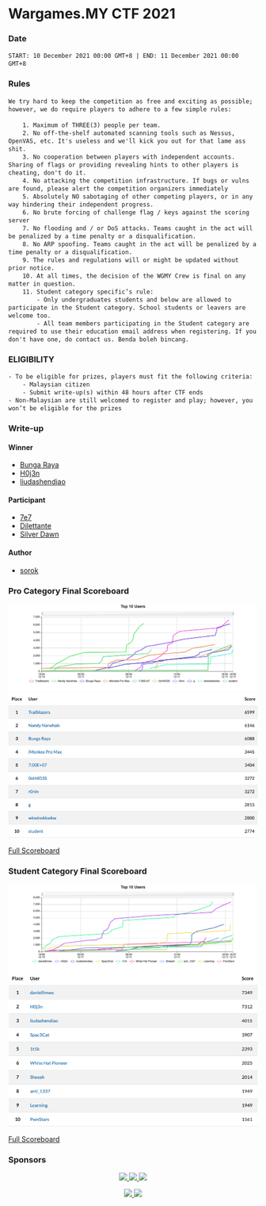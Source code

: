 # Wargames.MY CTF 2021
### Date
```text
START: 10 December 2021 00:00 GMT+8 | END: 11 December 2021 00:00 GMT+8
```

### Rules

```text
We try hard to keep the competition as free and exciting as possible; however, we do require players to adhere to a few simple rules:

    1. Maximum of THREE(3) people per team.
    2. No off-the-shelf automated scanning tools such as Nessus, OpenVAS, etc. It's useless and we'll kick you out for that lame ass shit.
    3. No cooperation between players with independent accounts. Sharing of flags or providing revealing hints to other players is cheating, don't do it.
    4. No attacking the competition infrastructure. If bugs or vulns are found, please alert the competition organizers immediately
    5. Absolutely NO sabotaging of other competing players, or in any way hindering their independent progress.
    6. No brute forcing of challenge flag / keys against the scoring server
    7. No flooding and / or DoS attacks. Teams caught in the act will be penalized by a time penalty or a disqualification.
    8. No ARP spoofing. Teams caught in the act will be penalized by a time penalty or a disqualification.
    9. The rules and regulations will or might be updated without prior notice.
    10. At all times, the decision of the WGMY Crew is final on any matter in question.
    11. Student category specific’s rule:
        - Only undergraduates students and below are allowed to participate in the Student category. School students or leavers are welcome too.
        - All team members participating in the Student category are required to use their education email address when registering. If you don't have one, do contact us. Benda boleh bincang.
```

### ELIGIBILITY

```text
- To be eligible for prizes, players must fit the following criteria:
    - Malaysian citizen
    - Submit write-up(s) within 48 hours after CTF ends
- Non-Malaysian are still welcomed to register and play; however, you won’t be eligible for the prizes
```

### Write-up
#### Winner
* [Bunga Raya](writeup/Bunga%20Raya.pdf)
* [H0j3n](https://h0j3n.github.io/2021-12-12-Wargames-CTF-2021-Writeup/)
* [liudashendiao](https://github.com/johnlsg/ctfs/blob/main/WargamesMY%202021.md)

#### Participant
* [7e7](writeup/7e7.pdf)
* [Dilettante](writeup/Dilettante.pdf)
* [Silver Dawn](writeup/Silver%20Dawn.pdf)

#### Author
* [sorok](writeup/sorok.md)

### Pro Category Final Scoreboard

![image](img/pro_graph.png)
![image](img/pro_top10.png)

[Full Scoreboard](img/pro_all.png)

### Student Category Final Scoreboard

![image](img/student_graph.png)
![image](img/student_top10.png)

[Full Scoreboard](img/student_all.png)

### Sponsors
<p align="center">
<a href="https://www.facebook.com/askpentest/">
    <image src="logo/askpentest_w.png" height="180">
</a>
<a href="http://talenta.com.my/">
    <image src="logo/talenta_b.png" height="180">
</a>
<a href="https://www.rehack.xyz/">
    <image src="logo/rehack_w.png" height="180">
</a>
</p>
<p align="center">
<a href="#">
    <image src="logo/sudo_w.png" height="180">
</a>
<a href="http://www.netbytesec.com/">
    <image src="logo/nbs_w2.png" height="180">
</a>
</p>
